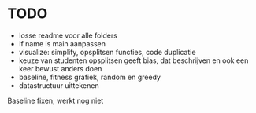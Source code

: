 # TODO
- losse readme voor alle folders
- if name is main aanpassen
- visualize: simplify, opsplitsen functies, code duplicatie
- keuze van studenten opsplitsen geeft bias, dat beschrijven en ook een keer bewust anders doen
- baseline, fitness grafiek, random en greedy
- datastructuur uittekenen


Baseline fixen, werkt nog niet
